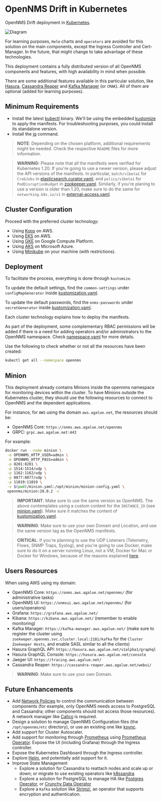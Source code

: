 # OpenNMS Drift in Kubernetes

OpenNMS Drift deployment in [Kubernetes](https://kubernetes.io/).

![Diagram](diagram.png)

For learning purposes, `Helm` charts and `operators` are avoided for this solution on the main components, except the Ingress Controller and Cert-Manager. In the future, that might change to take advantage of these technologies.

This deployment contains a fully distributed version of all OpenNMS components and features, with high availability in mind when possible.

There are some additional features available in this particular solution, like [Hasura](https://hasura.io/), [Cassandra Reaper](http://cassandra-reaper.io/) and [Kafka Manager](https://github.com/yahoo/CMAK) (or `CMAK`). All of them are optional (added for learning purposes).

## Minimum Requirements

* Install the latest [kubectl](https://kubernetes.io/docs/tasks/tools/install-kubectl/) binary. We'll be using the embedded [kustomize](https://kustomize.io/) to apply the manifests. For troubleshooting purposes, you could install its standalone version.
* Install the [jq](https://stedolan.github.io/jq/) command.

> **NOTE**: Depending on the chosen platform, additional requirements might be needed. Check the respective `README` files for more information.

> **WARNING:** Please note that all the manifests were verified for Kubernetes 1.20. If you're going to use a newer version, please adjust the API versions of the manifests. In particular, `batch/v1beta1` for `CrobJobs` in [elasticsearch.curator.yaml](manifests/elasticsearch.curator.yaml), and `policy/v1beta1` for `PodDisruptionBudget` in [zookeeper.yaml](manifests/zookeeper.yaml). Similarly, if you're planing to use a version is older than 1.20, make sure to do the same for `networking.k8s.io/v1` in [external-access.yaml](manifests/external-access.yaml).

## Cluster Configuration

Proceed with the preferred cluster technology:

* Using [Kops](README.kops.md) on AWS.
* Using [EKS](README.eks.md) on AWS.
* Using [GKE](README.gce.md) on Google Compute Platform.
* Using [AKS](README.azure.md) on Microsoft Azure.
* Using [Minikube](README.minikube.md) on your machine (with restrictions).

## Deployment

To facilitate the process, everything is done through `kustomize`.

To update the default settings, find the `common-settings` under `configMapGenerator` inside [kustomization.yaml](manifests/kustomization.yaml).

To update the default passwords, find the `onms-passwords` under `secretGenerator` inside [kustomization.yaml](manifests/kustomization.yaml).

Each cluster technology explains how to deploy the manifests.

As part of the deployment, some complementary RBAC permissions will be added if there is a need for adding operators and/or administrators to the OpenNMS namespace. Check [namespace.yaml](manifests/namespace.yaml) for more details.

Use the following to check whether or not all the resources have been created:

```bash
kubectl get all --namespace opennms
```

## Minion

This deployment already contains Minions inside the opennms namespace for monitoring devices within the cluster. To have Minions outside the Kubernetes cluster, they should use the following resources to connect to OpenNMS and the dependent applications.

For instance, for `AWS` using the domain `aws.agalue.net`, the resources should be:

* OpenNMS Core: `https://onms.aws.agalue.net/opennms`
* GRPC: `grpc.aws.agalue.net:443`

For example:

```bash
docker run --name minion \
 -e OPENNMS_HTTP_USER=admin \
 -e OPENNMS_HTTP_PASS=admin \
 -p 8201:8201 \
 -p 1514:1514/udp \
 -p 1162:1162/udp \
 -p 8877:8877/udp \
 -p 11019:11019 \
 -v $(pwd)/minion.yaml:/opt/minion/minion-config.yaml \
 opennms/minion:28.0.2 -c
```

> **IMPORTANT**: Make sure to use the same version as OpenNMS. The above contemplates using a custom content for the `INSTANCE_ID` (see [minion.yaml](minion.yaml)). Make sure it matches the content of [kustomization.yaml](manifests/kustomization.yaml).

> **WARNING**: Make sure to use your own Domain and Location, and use the same version tag as the OpenNMS manifests.

> **CRITICAL**: If you're planning to use the UDP Listeners (Telemetry, Flows, SNMP Traps, Syslog), and you're going to use Docker, make sure to do it on a server running Linux, not a VM, Docker for Mac or Docker for Windows, because of the reasons explained [here](https://opennms.discourse.group/t/running-in-docker-and-receiving-flows-traps-or-syslog-messages-over-udp/1103).

## Users Resources

When using AWS using my domain:

* OpenNMS Core: `https://onms.aws.agalue.net/opennms/` (for administrative tasks)
* OpenNMS UI: `https://onmsui.aws.agalue.net/opennms/` (for users/operators)
* Grafana: `https://grafana.aws.agalue.net/`
* Kibana: `https://kibana.aws.agalue.net/` (remember to enable monitoring)
* Kafka Manager: `https://kafka-manager.aws.agalue.net/` (make sure to register the cluster using `zookeeper.opennms.svc.cluster.local:2181/kafka` for the `Cluster Zookeeper Hosts`, and enable SASL similar to all the clients)
* Hasura GraphQL API: `https://hasura.aws.agalue.net/v1alpha1/graphql`
* Hasura GraphQL Console: `https://hasura.aws.agalue.net/console`
* Jaeger UI: `https://tracing.aws.agalue.net/`
* Cassandra Reaper: `https://cassandra-reaper.aws.agalue.net/webui/`

> **WARNING**: Make sure to use your own Domain.

## Future Enhancements

* Add [Network Policies](https://kubernetes.io/docs/concepts/services-networking/network-policies/) to control the communication between components (for example, only OpenNMS needs access to PostgreSQL and Cassandra; other components should not access those resources). A network manager like [Calico](https://www.projectcalico.org) is required.
* Design a solution to manage OpenNMS Configuration files (the `/opt/opennms/etc` directory), or use an existing one like [ksync](https://ksync.github.io/ksync/).
* Add support for Cluster Autoscaler.
* Add support for monitoring through [Prometheus](https://prometheus.io) using [Prometheus Operator](https://coreos.com/operators/prometheus/docs/latest/). Expose the UI (including Grafana) through the Ingress controller.
* Expose the Kubernetes Dashboard through the Ingress controller.
* Explore [Helm](https://helm.sh), and potentially add support for it.
* Improve State Management
    * Explore a solution for Cassandra to reattach nodes and scale up or down; or migrate to use existing operators like [k8ssandra](https://k8ssandra.io/)
    * Explore a solution for PostgreSQL to manage HA like [Postgres Operator](postgres-operator.readthedocs.io), or [Crunchy Data Operator](https://crunchydata.github.io/postgres-operator/)
    * Explore a `Kafka` solution like [Strimzi](https://strimzi.io/), an operator that supports encryption and authentication.

